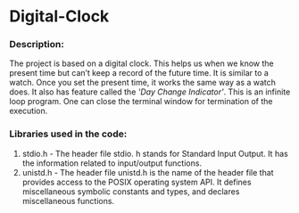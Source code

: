 # Digital-Clock

### Description:

The project is based on a digital clock. This helps us when we know the present time but can’t keep a record of the future time. It is similar to a watch. Once you set the present time, it works the same way as a watch does. It also has feature called the *'Day Change Indicator'*. This is an infinite loop program. One can close the terminal window for termination of the execution.
<br>

### Libraries used in the code:

1.	stdio.h - The header file stdio. h stands for Standard Input Output. It has the information related to input/output functions.
2.	unistd.h - The header file unistd.h is the name of the header file that provides access to the POSIX operating system API. It defines miscellaneous symbolic constants and types, and declares miscellaneous functions.

